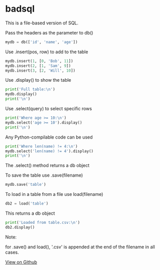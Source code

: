 # badsql
This is a file-based version of SQL.



Pass the headers as the parameter to db()

```python
mydb = db(['id', 'name', 'age'])
```

Use .insert(pos, row) to add to the table

```python
mydb.insert(1, [0, 'Bob', 11])
mydb.insert(2, [1, 'Sam', 9])
mydb.insert(3, [2, 'Will', 10])
```

Use .display() to show the table

```python
print('Full table:\n')
mydb.display()
print('\n')
```

Use .select(query) to select specific rows

```python
print('Where age >= 10:\n')
mydb.select('age >= 10').display()
print('\n')
```

Any Python-compilable code can be used

```python
print('Where len(name) != 4:\n')
mydb.select('len(name) != 4').display()
print('\n')
```

The .select() method returns a db object

To save the table use .save(filename)

```python
mydb.save('table')
```

To load in a table from a file use load(filename)

```python
db2 = load('table')
```

This returns a db object

```python
print('Loaded from table.csv:\n')
db2.display()
```

Note:

for .save() and load(), '.csv' is appended at the end of the filename in all cases.

[View on Github](https://github.com/nayakrujul/badsql)

